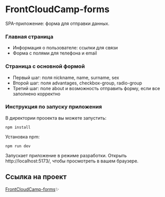 # FrontCloudCamp-forms
SPA-приложение: форма для отправки данных.

### Главная страница
- Информация о пользователе: ссылки для связи
- Форма с полями для телефона и email 

### Страница с основной формой
- Первый шаг: поля nickname, name, surname, sex
- Второй шаг: поля advantages, checkbox-group, radio-group
- Третий шаг: поле about и возможность отправить форму, если все заполнено корректно

### Инструкция по запуску приложения
В директории прооекта вы можете запустить:

``` npm install ```

Установка npm:

``` npm run dev ```

Запускает приложение в режиме разработки.
Открыть http://localhost:5173/, чтобы просмотреть в вашем браузере.

## Ссылка на проект
[FrontCloudCamp-forms](https://frontcloudcamp-zlvform.netlify.app/)✨
